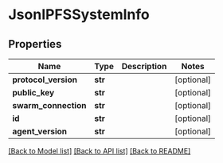 # JsonIPFSSystemInfo


## Properties
Name | Type | Description | Notes
------------ | ------------- | ------------- | -------------
**protocol_version** | **str** |  | [optional] 
**public_key** | **str** |  | [optional] 
**swarm_connection** | **str** |  | [optional] 
**id** | **str** |  | [optional] 
**agent_version** | **str** |  | [optional] 

[[Back to Model list]](../README.md#documentation-for-models) [[Back to API list]](../README.md#documentation-for-api-endpoints) [[Back to README]](../README.md)


